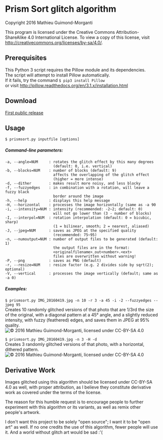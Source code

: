 # Prism Sort glitch algorithm
Copyright 2016 Mathieu Guimond-Morganti

This program is licensed under the Creative Commons Attribution-ShareAlike 4.0 International License.
To view a copy of this license, visit http://creativecommons.org/licenses/by-sa/4.0/.

## Prerequisites
This Python 3 script requires the Pillow module and its dependencies.  
The script will attempt to install Pillow automatically.  
If it fails, try the command `$ pip3 install Pillow`  
or visit http://pillow.readthedocs.org/en/3.1.x/installation.html  

## Download

[First public release](https://github.com/guimondmm/prism-sort-glitch/releases)

## Usage
`$ prismsort.py inputfile [options]`

##### Command-line parameters:
```
-a, --angle=NUM     : rotates the glitch effect by this many degrees
                      (default: 0, i.e. vertical)
-b, --blocks=NUM    : number of blocks (default: 9)
                      affects the overlapping of the glitch effect
                      (higher = more intense)
-d, --dither        : makes result more noisy, and less blocky
-f, --fuzzyedges    : in combination with a rotation, will leave a fuzzy black
                      border around the image
-h, --help          : displays this help message
-H, --horizontal    : processes the image horizontally (same as -a 90
-i, --intensity=NUM : intensity (recommended: -2~2; default: 0)
                      will not go lower than (3 - number of blocks)
-I, --interpol=NUM  : rotation interpolation (default: 0 = bicubic, sharp)
                      (1 = bilinear, smooth; 2 = nearest, aliased)
-J, --jpeg=NUM      : saves as JPEG at the specified quality
                      (recommended: 75~95)
-n, --numoutput=NUM : number of output files to be generated (default: 1)
                      the output files are in the format:
                      <originalfilename>_out<number>.<ext>
                      files are overwritten without warning!
-P, --png           : saves as PNG (default)
-r, --resize=NUM    : resize factor (e.g. 2 divides side by sqrt(2); optional)
-V, --vertical      : processes the image vertically (default; same as -a 0)  
```
##### Examples:
`$ prismsort.py IMG_20160419.jpg -n 10 -r 3 -a 45 -i -2 --fuzzyedges --jpeg 95`  
Creates 10 randomly glitched versions of that photo that are 1/3rd the size of the original, with a diagonal pattern at a 45° angle, and a slightly reduced intensity, with fuzzy (feathered) edges, and saves them in JPEG at 95% quality.
![© 2016 Mathieu Guimond-Morganti, licensed under CC-BY-SA 4.0](http://i.imgur.com/YqUpJrg.jpg)

`$ prismsort.py IMG_20160419.jpg -n 3 -H -d`  
Creates 3 randomly glitched versions of that photo, with a horizontal, dithered pattern.
![© 2016 Mathieu Guimond-Morganti, licensed under CC-BY-SA 4.0](http://i.imgur.com/4G3jSLf.png)

## Derivative Work

Images glitched using this algorithm should be licensed under CC-BY-SA 4.0 as well, with proper attribution, as I believe they constitute derivative work as covered under the terms of the license.

The reason for this humble request is to encourage people to further experiment with this algorithm or its variants, as well as remix other people's artwork.

I don't want this project to be solely "open source"; I want it to be "open art" as well.
If no one credits the use of this algorithm, fewer people will use it. And a world without glitch art would be sad :'(
